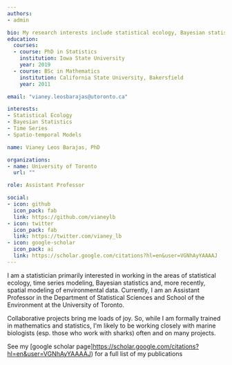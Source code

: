 ```yaml
---
authors:
- admin

bio: My research interests include statistical ecology, Bayesian statistics, time series, state-space and spatio-temporal models. I also collaborate on many shark telemetry projects.
education:
  courses:
  - course: PhD in Statistics
    institution: Iowa State University
    year: 2019
  - course: BSc in Mathematics
    institution: California State University, Bakersfield
    year: 2011

email: "vianey.leosbarajas@utoronto.ca"

interests:
- Statistical Ecology
- Bayesian Statistics
- Time Series
- Spatio-temporal Models

name: Vianey Leos Barajas, PhD 

organizations:
- name: University of Toronto
  url: ""

role: Assistant Professor

social:
- icon: github
  icon_pack: fab
  link: https://github.com/vianeylb
- icon: twitter
  icon_pack: fab
  link: https://twitter.com/vianey_lb
- icon: google-scholar
  icon_pack: ai
  link: https://scholar.google.com/citations?hl=en&user=VGNhAyYAAAAJ
---
```


I am a statistician primarily interested in working in the areas of statistical ecology, time series modeling, Bayesian statistics and, more recently, spatial modeling of environmental data. Currently, I am an Assistant Professor in the Department of Statistical Sciences and School of the Environment at the University of Toronto. 
 
Collaborative projects bring me loads of joy. So, while I am formally trained in mathematics and statistics, I'm likely to be working closely with marine biologists (esp. those who work with sharks) often and on many projects.

See my [google scholar page]https://scholar.google.com/citations?hl=en&user=VGNhAyYAAAAJ) for a full list of my publications